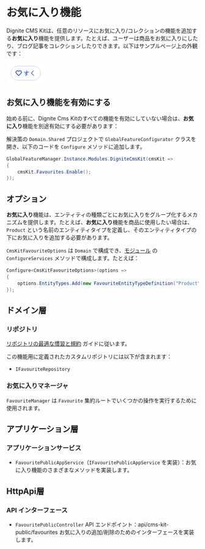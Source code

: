# お気に入り機能

Dignite CMS Kitは、任意のリソースにお気に入り/コレクションの機能を追加する**お気に入り**機能を提供します。たとえば、ユーザーは商品をお気に入りにしたり、ブログ記事をコレクションしたりできます。以下はサンプルページ上の外観です：

![お気に入り](../images/cmskit-module-favourites.png)

## お気に入り機能を有効にする

始める前に、Dignite Cms Kitのすべての機能を有効にしていない場合は、**お気に入り**機能を別途有効にする必要があります：

解決策の `Domain.Shared` プロジェクトで `GlobalFeatureConfigurator` クラスを開き、以下のコードを `Configure` メソッドに追加します。

````csharp
GlobalFeatureManager.Instance.Modules.DigniteCmsKit(cmsKit =>
{
    cmsKit.Favourites.Enable();
});
````

## オプション

**お気に入り**機能は、エンティティの種類ごとにお気に入りをグループ化するメカニズムを提供します。たとえば、**お気に入り**機能を商品に使用したい場合は、`Product` という名前のエンティティタイプを定義し、そのエンティティタイプの下にお気に入りを追加する必要があります。

`CmsKitFavouriteOptions` は `Domain` で構成でき、[モジュール](https://docs.abp.io/en/abp/latest/Module-Development-Basics) の `ConfigureServices` メソッドで構成します。たとえば：

```csharp
Configure<CmsKitFavouriteOptions>(options =>
{
    options.EntityTypes.Add(new FavouriteEntityTypeDefinition("Product"));
});
```

## ドメイン層

### リポジトリ

[リポジトリの最適な慣習と規約](https://docs.abp.io/en/abp/latest/Best-Practices/Repositories) ガイドに従います。

この機能用に定義されたカスタムリポジトリには以下が含まれます：

- `IFavouriteRepository`

### お気に入りマネージャ

`FavouriteManager` は `Favourite` 集約ルートでいくつかの操作を実行するために使用されます。

## アプリケーション層

### アプリケーションサービス

- `FavouritePublicAppService`（`IFavouritePublicAppService` を実装）：お気に入り機能のさまざまなメソッドを実装します。

## HttpApi層

### API インターフェース

- `FavouritePublicController`
  API エンドポイント：api/cms-kit-public/favourites
  お気に入りの追加/削除のためのインターフェースを実装します。
  